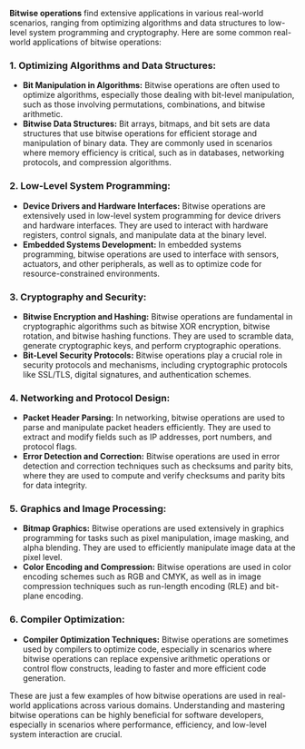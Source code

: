 **Bitwise operations** find extensive applications in various real-world scenarios, ranging from optimizing algorithms and data structures to low-level system programming and cryptography. Here are some common real-world applications of bitwise operations:

### 1. Optimizing Algorithms and Data Structures:
- **Bit Manipulation in Algorithms:** Bitwise operations are often used to optimize algorithms, especially those dealing with bit-level manipulation, such as those involving permutations, combinations, and bitwise arithmetic.
- **Bitwise Data Structures:** Bit arrays, bitmaps, and bit sets are data structures that use bitwise operations for efficient storage and manipulation of binary data. They are commonly used in scenarios where memory efficiency is critical, such as in databases, networking protocols, and compression algorithms.

### 2. Low-Level System Programming:
- **Device Drivers and Hardware Interfaces:** Bitwise operations are extensively used in low-level system programming for device drivers and hardware interfaces. They are used to interact with hardware registers, control signals, and manipulate data at the binary level.
- **Embedded Systems Development:** In embedded systems programming, bitwise operations are used to interface with sensors, actuators, and other peripherals, as well as to optimize code for resource-constrained environments.

### 3. Cryptography and Security:
- **Bitwise Encryption and Hashing:** Bitwise operations are fundamental in cryptographic algorithms such as bitwise XOR encryption, bitwise rotation, and bitwise hashing functions. They are used to scramble data, generate cryptographic keys, and perform cryptographic operations.
- **Bit-Level Security Protocols:** Bitwise operations play a crucial role in security protocols and mechanisms, including cryptographic protocols like SSL/TLS, digital signatures, and authentication schemes.

### 4. Networking and Protocol Design:
- **Packet Header Parsing:** In networking, bitwise operations are used to parse and manipulate packet headers efficiently. They are used to extract and modify fields such as IP addresses, port numbers, and protocol flags.
- **Error Detection and Correction:** Bitwise operations are used in error detection and correction techniques such as checksums and parity bits, where they are used to compute and verify checksums and parity bits for data integrity.

### 5. Graphics and Image Processing:
- **Bitmap Graphics:** Bitwise operations are used extensively in graphics programming for tasks such as pixel manipulation, image masking, and alpha blending. They are used to efficiently manipulate image data at the pixel level.
- **Color Encoding and Compression:** Bitwise operations are used in color encoding schemes such as RGB and CMYK, as well as in image compression techniques such as run-length encoding (RLE) and bit-plane encoding.

### 6. Compiler Optimization:
- **Compiler Optimization Techniques:** Bitwise operations are sometimes used by compilers to optimize code, especially in scenarios where bitwise operations can replace expensive arithmetic operations or control flow constructs, leading to faster and more efficient code generation.

These are just a few examples of how bitwise operations are used in real-world applications across various domains. Understanding and mastering bitwise operations can be highly beneficial for software developers, especially in scenarios where performance, efficiency, and low-level system interaction are crucial.